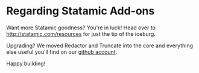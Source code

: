 
Regarding Statamic Add-ons
==========================

Want more Statamic goodness? You're in luck!
Head over to http://statamic.com/resources for just the tip of the iceburg.

Upgrading? We moved Redactor and Truncate into the core and everything else
useful you'll find on our [github account](http://github.com/statamic).

Happy building!